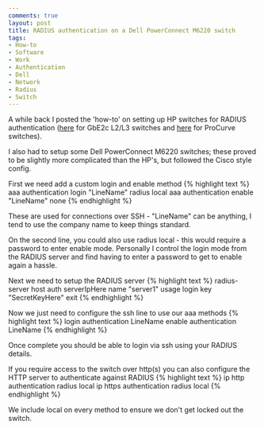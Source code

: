 ```yaml
---
comments: true
layout: post
title: RADIUS authentication on a Dell PowerConnect M6220 switch
tags:
- How-to
- Software
- Work
- Authentication
- Dell
- Network
- Radius
- Switch
---
```


A while back I posted the 'how-to' on setting up HP switches for RADIUS authentication
([here](/2012/04/radius-authentication-on-a-hp-gbe2c-l2-l3-blade-switch/) for GbE2c L2/L3 switches and
[here](/2012/04/radius-authentication-on-a-hp-procurve-switch/) for ProCurve switches).

I also had to setup some Dell PowerConnect M6220 switches; these proved to be
slightly more complicated than the HP's, but followed the Cisco style config.

First we need add a custom login and enable method
{% highlight text %}
aaa authentication login "LineName" radius local
aaa authentication enable "LineName" none
{% endhighlight %}

These are used for connections over SSH - "LineName" can be anything, I tend to
use the company name to keep things standard.

On the second line, you could also use radius local - this would require a
password to enter enable mode. Personally I control the login mode from the
RADIUS server and find having to enter a password to get to enable again a hassle.

Next we need to setup the RADIUS server
{% highlight text %}
radius-server host auth serverIpHere
name "server1"
usage login
key "SecretKeyHere"
exit
{% endhighlight %}

Now we just need to configure the ssh line to use our aaa methods
{% highlight text %}
login authentication LineName
enable authentication LineName
{% endhighlight %}

Once complete you should be able to login via ssh using your RADIUS details.

If you require access to the switch over http(s) you can also configure the HTTP
server to authenticate against RADIUS
{% highlight text %}
ip http authentication radius local
ip https authentication radius local
{% endhighlight %}

We include local on every method to ensure we don't get locked out the switch.
